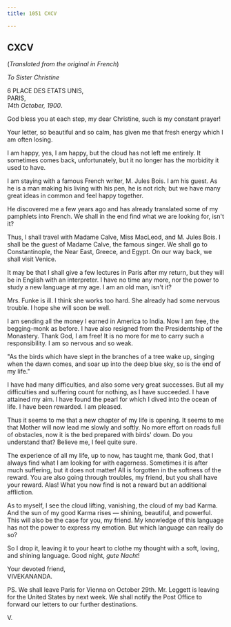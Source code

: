 ```yaml
---
title: 1051 CXCV

---
```

  

  


## CXCV

(*Translated from the original in French*)

*To Sister Christine*

6 PLACE DES ETATS UNIS,  
PARIS,  
*14th October, 1900*.

God bless you at each step, my dear Christine, such is my constant
prayer!

Your letter, so beautiful and so calm, has given me that fresh energy
which I am often losing.

I am happy, yes, I am happy, but the cloud has not left me entirely. It
sometimes comes back, unfortunately, but it no longer has the morbidity
it used to have.

I am staying with a famous French writer, M. Jules Bois. I am his guest.
As he is a man making his living with his pen, he is not rich; but we
have many great ideas in common and feel happy together.

He discovered me a few years ago and has already translated some of my
pamphlets into French. We shall in the end find what we are looking for,
isn't it?

Thus, I shall travel with Madame Calve, Miss MacLeod, and M. Jules Bois.
I shall be the guest of Madame Calve, the famous singer. We shall go to
Constantinople, the Near East, Greece, and Egypt. On our way back, we
shall visit Venice.

It may be that I shall give a few lectures in Paris after my return, but
they will be in English with an interpreter. I have no time any more,
nor the power to study a new language at my age. I am an old man, isn't
it?

Mrs. Funke is ill. I think she works too hard. She already had some
nervous trouble. I hope she will soon be well.

I am sending all the money I earned in America to India. Now I am free,
the begging-monk as before. I have also resigned from the Presidentship
of the Monastery. Thank God, I am free! It is no more for me to carry
such a responsibility. I am so nervous and so weak.

"As the birds which have slept in the branches of a tree wake up,
singing when the dawn comes, and soar up into the deep blue sky, so is
the end of my life."

I have had many difficulties, and also some very great successes. But
all my difficulties and suffering count for nothing, as I have
succeeded. I have attained my aim. I have found the pearl for which I
dived into the ocean of life. I have been rewarded. I am pleased.

Thus it seems to me that a new chapter of my life is opening. It seems
to me that Mother will now lead me slowly and softly. No more effort on
roads full of obstacles, now it is the bed prepared with birds' down. Do
you understand that? Believe me, I feel quite sure.

The experience of all my life, up to now, has taught me, thank God, that
I always find what I am looking for with eagerness. Sometimes it is
after much suffering, but it does not matter! All is forgotten in the
softness of the reward. You are also going through troubles, my friend,
but you shall have your reward. Alas! What you now find is not a reward
but an additional affliction.

As to myself, I see the cloud lifting, vanishing, the cloud of my bad
Karma. And the sun of my good Karma rises — shining, beautiful, and
powerful. This will also be the case for you, my friend. My knowledge of
this language has not the power to express my emotion. But which
language can really do so?

So I drop it, leaving it to your heart to clothe my thought with a soft,
loving, and shining language. Good night, *gute Nacht*!

Your devoted friend,  
VIVEKANANDA.

PS. We shall leave Paris for Vienna on October 29th. Mr. Leggett is
leaving for the United States by next week. We shall notify the Post
Office to forward our letters to our further destinations.

V.